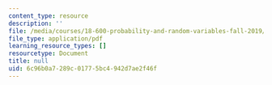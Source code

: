 ```yaml
---
content_type: resource
description: ''
file: /media/courses/18-600-probability-and-random-variables-fall-2019/6c96b0a7289c01775bc4942d7ae2f46f_MIT18_600F19_lec19.pdf
file_type: application/pdf
learning_resource_types: []
resourcetype: Document
title: null
uid: 6c96b0a7-289c-0177-5bc4-942d7ae2f46f
---
```

